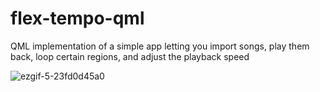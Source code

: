 # flex-tempo-qml
QML implementation of a simple app letting you import songs, play them back, loop certain regions, and adjust the playback speed

![ezgif-5-23fd0d45a0](https://github.com/msanchez-ayala/flex-tempo-qml/assets/54561946/4abb4eb4-0e0d-4a43-a319-4ad00a2e07d1)

